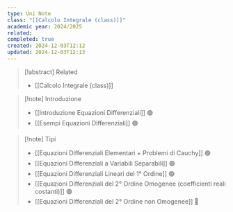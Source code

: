 ```yaml
---
type: Uni Note
class: "[[Calcolo Integrale (class)]]"
academic year: 2024/2025
related: 
completed: true
created: 2024-12-03T12:12
updated: 2024-12-03T12:13
---
```

>[!abstract] Related
>- [[Calcolo Integrale (class)]]

>[!note] Introduzione
>- [[Introduzione Equazioni Differenziali]] 🟢
>- [[Esempi Equazioni Differenziali]] 🟢

>[!note] Tipi
>- [[Equazioni Differenziali Elementari + Problemi di Cauchy]] 🟢
>- [[Equazioni Differenziali a Variabili Separabili]] 🟢
>- [[Equazioni Differenziali Lineari del 1° Ordine]] 🟢
>- [[Equazioni Differenziali del 2° Ordine Omogenee (coefficienti reali costanti)]] 🟢
>- [[Equazioni Differenziali del 2° Ordine non Omogenee]] 🔴
